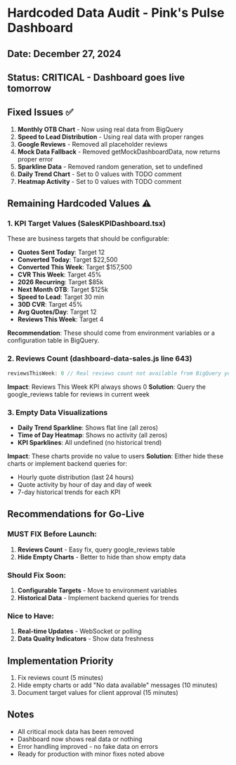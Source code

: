 # Hardcoded Data Audit - Pink's Pulse Dashboard

## Date: December 27, 2024
## Status: CRITICAL - Dashboard goes live tomorrow

## Fixed Issues ✅
1. **Monthly OTB Chart** - Now using real data from BigQuery
2. **Speed to Lead Distribution** - Using real data with proper ranges
3. **Google Reviews** - Removed all placeholder reviews
4. **Mock Data Fallback** - Removed getMockDashboardData, now returns proper error
5. **Sparkline Data** - Removed random generation, set to undefined
6. **Daily Trend Chart** - Set to 0 values with TODO comment
7. **Heatmap Activity** - Set to 0 values with TODO comment

## Remaining Hardcoded Values ⚠️

### 1. KPI Target Values (SalesKPIDashboard.tsx)
These are business targets that should be configurable:
- **Quotes Sent Today**: Target 12
- **Converted Today**: Target $22,500
- **Converted This Week**: Target $157,500
- **CVR This Week**: Target 45%
- **2026 Recurring**: Target $85k
- **Next Month OTB**: Target $125k
- **Speed to Lead**: Target 30 min
- **30D CVR**: Target 45%
- **Avg Quotes/Day**: Target 12
- **Reviews This Week**: Target 4

**Recommendation**: These should come from environment variables or a configuration table in BigQuery.

### 2. Reviews Count (dashboard-data-sales.js line 643)
```javascript
reviewsThisWeek: 0 // Real reviews count not available from BigQuery yet
```
**Impact**: Reviews This Week KPI always shows 0
**Solution**: Query the google_reviews table for reviews in current week

### 3. Empty Data Visualizations
- **Daily Trend Sparkline**: Shows flat line (all zeros)
- **Time of Day Heatmap**: Shows no activity (all zeros)
- **KPI Sparklines**: All undefined (no historical trend)

**Impact**: These charts provide no value to users
**Solution**: Either hide these charts or implement backend queries for:
  - Hourly quote distribution (last 24 hours)
  - Quote activity by hour of day and day of week
  - 7-day historical trends for each KPI

## Recommendations for Go-Live

### MUST FIX Before Launch:
1. **Reviews Count** - Easy fix, query google_reviews table
2. **Hide Empty Charts** - Better to hide than show empty data

### Should Fix Soon:
1. **Configurable Targets** - Move to environment variables
2. **Historical Data** - Implement backend queries for trends

### Nice to Have:
1. **Real-time Updates** - WebSocket or polling
2. **Data Quality Indicators** - Show data freshness

## Implementation Priority
1. Fix reviews count (5 minutes)
2. Hide empty charts or add "No data available" messages (10 minutes)
3. Document target values for client approval (15 minutes)

## Notes
- All critical mock data has been removed
- Dashboard now shows real data or nothing
- Error handling improved - no fake data on errors
- Ready for production with minor fixes noted above